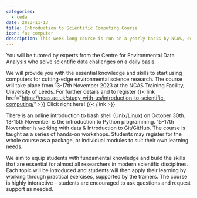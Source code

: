 ```yaml
---
categories:
  - ceda
date: 2023-11-13
title: Introduction to Scientific Computing Course
icon: fas computer
description: This week long course is run on a yearly basis by NCAS, delivered by staff from CEDA.
---
```


You will be tutored by experts from the Centre for Environmental Data Analysis who solve scientific data challenges on a daily basis.

We will provide you with the essential knowledge and skills to start using computers for cutting-edge environmental science research. The course will take place from 13-17th November 2023 at the NCAS Training Facility, University of Leeds. For further details and to register {{< link href="https://ncas.ac.uk/study-with-us/introduction-to-scientific-computing/" >}} Click right here! {{< /link >}}

There is an online introduction to bash shell (Unix/Linux) on October 30th. 13-15th November is the introduction to Python programming. 15-17th November is working with data & Introduction to Git/GitHub.
The course is taught as a series of hands-on workshops. Students may register for the whole course as a package, or individual modules to suit their own learning needs.

We aim to equip students with fundamental knowledge and build the skills that are essential for almost all researchers in modern scientific disciplines. Each topic will be introduced and students will then apply their learning by working through practical exercises, supported by the trainers. The course is highly interactive – students are encouraged to ask questions and request support as needed.
